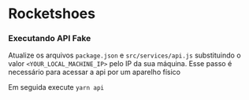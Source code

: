 # Rocketshoes

### Executando API Fake

Atualize os arquivos ```package.json``` e ```src/services/api.js``` substituindo o valor ```<YOUR_LOCAL_MACHINE_IP>``` pelo IP da sua máquina. Esse passo é necessário para acessar a api por um aparelho físico

Em seguida execute ```yarn api```
